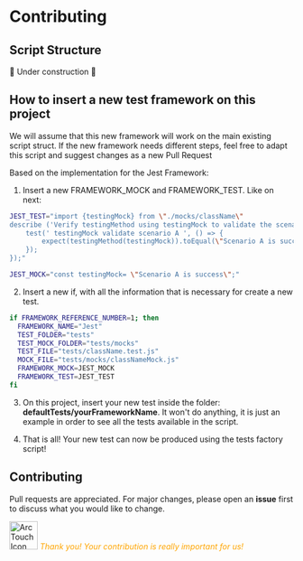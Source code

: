 # Contributing

## Script Structure

🚧  Under construction 🚧

## How to insert a new test framework on this project

We will assume that this new framework will work on the main existing script struct. If the new framework needs different steps, feel free to adapt this script and suggest changes as a new Pull Request

Based on the implementation for the Jest Framework:

1. Insert a new FRAMEWORK_MOCK and FRAMEWORK_TEST. Like on next:

```bash
JEST_TEST="import {testingMock} from \"./mocks/className\"
describe ('Verify testingMethod using testingMock to validate the scenario ABC', () => {
	test(' testingMock validate scenario A ', () => {
		expect(testingMethod(testingMock)).toEqual(\"Scenario A is success\");
	});
});"

JEST_MOCK="const testingMock= \"Scenario A is success\";"
```

2. Insert a new if, with all the information that is necessary for create a new test.

```bash
if FRAMEWORK_REFERENCE_NUMBER=1; then
  FRAMEWORK_NAME="Jest"
  TEST_FOLDER="tests"
  TEST_MOCK_FOLDER="tests/mocks"
  TEST_FILE="tests/className.test.js"
  MOCK_FILE="tests/mocks/classNameMock.js"
  FRAMEWORK_MOCK=JEST_MOCK
  FRAMEWORK_TEST=JEST_TEST
fi
```

3. On this project, insert your new test inside the folder: **defaultTests/yourFrameworkName**. It won't do anything, it is just an example in order to see all the tests available in the script.

4. That is all! Your new test can now be produced using the tests factory script!

## Contributing
Pull requests are appreciated. For major changes, please open an **issue** first to discuss what you would like to change.

<img src="https://pbs.twimg.com/profile_images/1156669334531596293/ufha-qND_400x400.png"  border="0" alt="ArcTouch Icon" height="50">  <span style="color:orange"><em>Thank you! Your contribution is really important for us!</em></span> 


  

